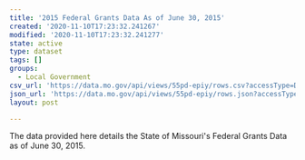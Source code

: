 ```yaml
---
title: '2015 Federal Grants Data As of June 30, 2015'
created: '2020-11-10T17:23:32.241267'
modified: '2020-11-10T17:23:32.241277'
state: active
type: dataset
tags: []
groups:
  - Local Government
csv_url: 'https://data.mo.gov/api/views/55pd-epiy/rows.csv?accessType=DOWNLOAD'
json_url: 'https://data.mo.gov/api/views/55pd-epiy/rows.json?accessType=DOWNLOAD'
layout: post

---
```

The data provided here details the State of Missouri's Federal Grants Data as of June 30, 2015.

